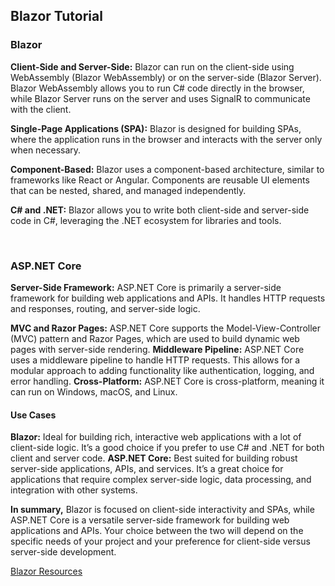 <h2>Blazor Tutorial</h2>

<h3>Blazor</h3>
<p><strong>Client-Side and Server-Side:</strong> Blazor can run on the client-side using WebAssembly (Blazor WebAssembly) or on the server-side (Blazor Server). Blazor WebAssembly allows you to run C# code directly in the browser, while Blazor Server runs on the server and uses SignalR to communicate with the client.</p>
<p><strong>Single-Page Applications (SPA):</strong> Blazor is designed for building SPAs, where the application runs in the browser and interacts with the server only when necessary.</p>
<p><strong>Component-Based:</strong> Blazor uses a component-based architecture, similar to frameworks like React or Angular. Components are reusable UI elements that can be nested, shared, and managed independently.</p>
<p><strong>C# and .NET:</strong> Blazor allows you to write both client-side and server-side code in C#, leveraging the .NET ecosystem for libraries and tools.</p><br>

<h3>ASP.NET Core</h3>
<p><strong>Server-Side Framework:</strong> ASP.NET Core is primarily a server-side framework for building web applications and APIs. It handles HTTP requests and responses, routing, and server-side logic.</p>
<strong>MVC and Razor Pages:</strong> ASP.NET Core supports the Model-View-Controller (MVC) pattern and Razor Pages, which are used to build dynamic web pages with server-side rendering.
<strong>Middleware Pipeline:</strong> ASP.NET Core uses a middleware pipeline to handle HTTP requests. This allows for a modular approach to adding functionality like authentication, logging, and error handling.
<strong>Cross-Platform:</strong> ASP.NET Core is cross-platform, meaning it can run on Windows, macOS, and Linux.

<h4>Use Cases</h4>
<strong>Blazor:</strong> Ideal for building rich, interactive web applications with a lot of client-side logic. It’s a good choice if you prefer to use C# and .NET for both client and server code.
<strong>ASP.NET Core:</strong> Best suited for building robust server-side applications, APIs, and services. It’s a great choice for applications that require complex server-side logic, data processing, and integration with other systems.

<strong>In summary,</strong> Blazor is focused on client-side interactivity and SPAs, while ASP.NET Core is a versatile server-side framework for building web applications and APIs. Your choice between the two will depend on the specific needs of your project and your preference for client-side versus server-side development.

[Blazor Resources](https://dotnet.microsoft.com/en-us/learn/front-end-web-dev)
